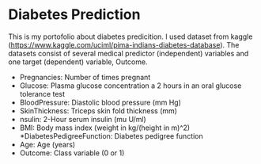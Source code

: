 # Diabetes Prediction
This is my portofolio about diabetes predicition. I used dataset from kaggle (https://www.kaggle.com/uciml/pima-indians-diabetes-database). The datasets consist of several medical predictor (independent) variables and one target (dependent) variable, Outcome. 

* Pregnancies: Number of times pregnant
* Glucose: Plasma glucose concentration a 2 hours in an oral glucose tolerance test
* BloodPressure: Diastolic blood pressure (mm Hg)
* SkinThickness: Triceps skin fold thickness (mm)
* nsulin: 2-Hour serum insulin (mu U/ml)
* BMI: Body mass index (weight in kg/(height in m)^2)
*DiabetesPedigreeFunction: Diabetes pedigree function
* Age: Age (years)
* Outcome: Class variable (0 or 1)
